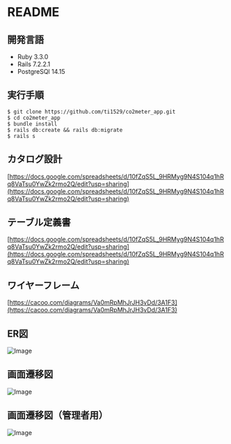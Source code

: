 # README

## 開発言語
- Ruby 3.3.0
- Rails 7.2.2.1
- PostgreSQl 14.15
  
## 実行手順
```
$ git clone https://github.com/ti1529/co2meter_app.git
$ cd co2meter_app
$ bundle install
$ rails db:create && rails db:migrate
$ rails s
```

## カタログ設計
[https://docs.google.com/spreadsheets/d/10fZqS5L_9HRMyg9N4S104q1hRq8VaTsu0YwZk2rmo2Q/edit?usp=sharing](https://docs.google.com/spreadsheets/d/10fZqS5L_9HRMyg9N4S104q1hRq8VaTsu0YwZk2rmo2Q/edit?usp=sharing)

## テーブル定義書
[https://docs.google.com/spreadsheets/d/10fZqS5L_9HRMyg9N4S104q1hRq8VaTsu0YwZk2rmo2Q/edit?usp=sharing](https://docs.google.com/spreadsheets/d/10fZqS5L_9HRMyg9N4S104q1hRq8VaTsu0YwZk2rmo2Q/edit?usp=sharing)

## ワイヤーフレーム
[https://cacoo.com/diagrams/Va0mRpMhJrJH3vDd/3A1F3](https://cacoo.com/diagrams/Va0mRpMhJrJH3vDd/3A1F3)

## ER図
![Image](https://github.com/user-attachments/assets/05acd151-011a-4486-a139-ecf69bf76786)

## 画面遷移図
![Image](https://github.com/user-attachments/assets/65718c1b-5c94-4c51-98dc-6daa3fd96e27)

## 画面遷移図（管理者用）
![Image](https://github.com/user-attachments/assets/2295581f-28d9-4be9-932d-4285bd6e3bba)
